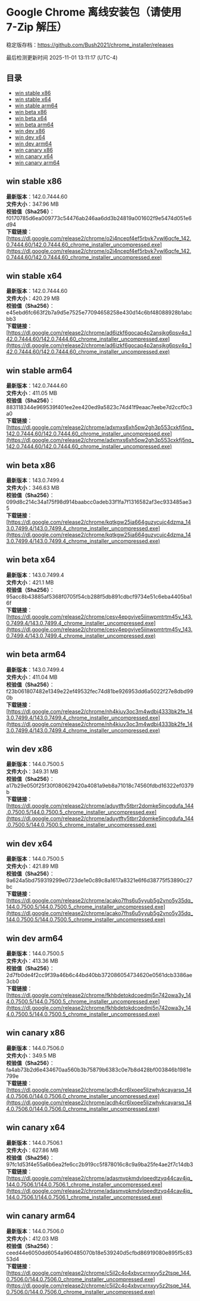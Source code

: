 # Google Chrome 离线安装包（请使用 7-Zip 解压）
稳定版存档：<https://github.com/Bush2021/chrome_installer/releases>

最后检测更新时间
2025-11-01 13:11:17 (UTC-4)

## 目录
* [win stable x86](https://github.com/Bush2021/chrome_installer?tab=readme-ov-file#win-stable-x86)
* [win stable x64](https://github.com/Bush2021/chrome_installer?tab=readme-ov-file#win-stable-x64)
* [win stable arm64](https://github.com/Bush2021/chrome_installer?tab=readme-ov-file#win-stable-arm64)
* [win beta x86](https://github.com/Bush2021/chrome_installer?tab=readme-ov-file#win-beta-x86)
* [win beta x64](https://github.com/Bush2021/chrome_installer?tab=readme-ov-file#win-beta-x64)
* [win beta arm64](https://github.com/Bush2021/chrome_installer?tab=readme-ov-file#win-beta-arm64)
* [win dev x86](https://github.com/Bush2021/chrome_installer?tab=readme-ov-file#win-dev-x86)
* [win dev x64](https://github.com/Bush2021/chrome_installer?tab=readme-ov-file#win-dev-x64)
* [win dev arm64](https://github.com/Bush2021/chrome_installer?tab=readme-ov-file#win-dev-arm64)
* [win canary x86](https://github.com/Bush2021/chrome_installer?tab=readme-ov-file#win-canary-x86)
* [win canary x64](https://github.com/Bush2021/chrome_installer?tab=readme-ov-file#win-canary-x64)
* [win canary arm64](https://github.com/Bush2021/chrome_installer?tab=readme-ov-file#win-canary-arm64)

## win stable x86
**最新版本**：142.0.7444.60  
**文件大小**：347.96 MB  
**校验值（Sha256）**：f0170785d6ea009773c54476ab246aa6dd3b24819a001602f9e5474d051e6d94  
**下载链接**：[https://dl.google.com/release2/chrome/o2i4ncepf4ef5rbvk7vwl6qcfe_142.0.7444.60/142.0.7444.60_chrome_installer_uncompressed.exe](https://dl.google.com/release2/chrome/o2i4ncepf4ef5rbvk7vwl6qcfe_142.0.7444.60/142.0.7444.60_chrome_installer_uncompressed.exe)  

## win stable x64
**最新版本**：142.0.7444.60  
**文件大小**：420.29 MB  
**校验值（Sha256）**：e45ebd6fc663f2b7a9d5e7525e77094658258e430d14c6bf48088928b1abcbb3  
**下载链接**：[https://dl.google.com/release2/chrome/ad6izkf6gocap4p2ansjkg6psv4q_142.0.7444.60/142.0.7444.60_chrome_installer_uncompressed.exe](https://dl.google.com/release2/chrome/ad6izkf6gocap4p2ansjkg6psv4q_142.0.7444.60/142.0.7444.60_chrome_installer_uncompressed.exe)  

## win stable arm64
**最新版本**：142.0.7444.60  
**文件大小**：411.05 MB  
**校验值（Sha256）**：883118344e969539f401ee2ee420ed9a5823c74d41f9eaac7eebe7d2ccf0c3a0  
**下载链接**：[https://dl.google.com/release2/chrome/adxmxs6xh5pw2gh3p553cxkfj5nq_142.0.7444.60/142.0.7444.60_chrome_installer_uncompressed.exe](https://dl.google.com/release2/chrome/adxmxs6xh5pw2gh3p553cxkfj5nq_142.0.7444.60/142.0.7444.60_chrome_installer_uncompressed.exe)  

## win beta x86
**最新版本**：143.0.7499.4  
**文件大小**：346.63 MB  
**校验值（Sha256）**：099d8c214c34a175f98d914baabcc0adeb33f1fa7f1316582af3ec933485ae35  
**下载链接**：[https://dl.google.com/release2/chrome/kqtkgw25ja664guzycujc4dzma_143.0.7499.4/143.0.7499.4_chrome_installer_uncompressed.exe](https://dl.google.com/release2/chrome/kqtkgw25ja664guzycujc4dzma_143.0.7499.4/143.0.7499.4_chrome_installer_uncompressed.exe)  

## win beta x64
**最新版本**：143.0.7499.4  
**文件大小**：421.1 MB  
**校验值（Sha256）**：95acc8b43885af5368f0705f54cb288f5db891cdbcf9734e51c6eba4405ba16f  
**下载链接**：[https://dl.google.com/release2/chrome/cesv4epgvjve5iinwpmtrtm45y_143.0.7499.4/143.0.7499.4_chrome_installer_uncompressed.exe](https://dl.google.com/release2/chrome/cesv4epgvjve5iinwpmtrtm45y_143.0.7499.4/143.0.7499.4_chrome_installer_uncompressed.exe)  

## win beta arm64
**最新版本**：143.0.7499.4  
**文件大小**：411.04 MB  
**校验值（Sha256）**：f23b061807482e1349e22ef49532fec74d81be926953dd6a5022f27e8dbd990b  
**下载链接**：[https://dl.google.com/release2/chrome/nh4kiuy3oc3m4wdbi4333bk2fe_143.0.7499.4/143.0.7499.4_chrome_installer_uncompressed.exe](https://dl.google.com/release2/chrome/nh4kiuy3oc3m4wdbi4333bk2fe_143.0.7499.4/143.0.7499.4_chrome_installer_uncompressed.exe)  

## win dev x86
**最新版本**：144.0.7500.5  
**文件大小**：349.31 MB  
**校验值（Sha256）**：a17b29e050f25f30f080629420a4081a9eb8a71018c74560fdbd16322ef0379b  
**下载链接**：[https://dl.google.com/release2/chrome/aduytfty5tbrr2domke5jncgdufa_144.0.7500.5/144.0.7500.5_chrome_installer_uncompressed.exe](https://dl.google.com/release2/chrome/aduytfty5tbrr2domke5jncgdufa_144.0.7500.5/144.0.7500.5_chrome_installer_uncompressed.exe)  

## win dev x64
**最新版本**：144.0.7500.5  
**文件大小**：421.89 MB  
**校验值（Sha256）**：9a624a5bd759319299e0723de1e0c89c8a1617a8321e6f6d38775f53890c27bc  
**下载链接**：[https://dl.google.com/release2/chrome/acako7fhs6u5yyub5g2vno5y35dq_144.0.7500.5/144.0.7500.5_chrome_installer_uncompressed.exe](https://dl.google.com/release2/chrome/acako7fhs6u5yyub5g2vno5y35dq_144.0.7500.5/144.0.7500.5_chrome_installer_uncompressed.exe)  

## win dev arm64
**最新版本**：144.0.7500.5  
**文件大小**：413.36 MB  
**校验值（Sha256）**：2d7fb0de4f2cc9f39a46b6c44bd40bb372086054734620e0561dcb3386ae3cb0  
**下载链接**：[https://dl.google.com/release2/chrome/fkhbdetokdcoedmj5n742owa3y_144.0.7500.5/144.0.7500.5_chrome_installer_uncompressed.exe](https://dl.google.com/release2/chrome/fkhbdetokdcoedmj5n742owa3y_144.0.7500.5/144.0.7500.5_chrome_installer_uncompressed.exe)  

## win canary x86
**最新版本**：144.0.7506.0  
**文件大小**：349.5 MB  
**校验值（Sha256）**：fa4ab73b2d6e434670aa560b3b75879b6383c0e7b8d428bf003846b1981e799e  
**下载链接**：[https://dl.google.com/release2/chrome/acdh4cr6lxoee5lizwhvkcayarsq_144.0.7506.0/144.0.7506.0_chrome_installer_uncompressed.exe](https://dl.google.com/release2/chrome/acdh4cr6lxoee5lizwhvkcayarsq_144.0.7506.0/144.0.7506.0_chrome_installer_uncompressed.exe)  

## win canary x64
**最新版本**：144.0.7506.1  
**文件大小**：627.86 MB  
**校验值（Sha256）**：97fc1d53f4e55a6b6ea2fe6cc2b919cc5f878016c8c9a9ba25fe4ae2f7c14db3  
**下载链接**：[https://dl.google.com/release2/chrome/adasmvpkmdvlqeedtzyq44cav4jq_144.0.7506.1/144.0.7506.1_chrome_installer_uncompressed.exe](https://dl.google.com/release2/chrome/adasmvpkmdvlqeedtzyq44cav4jq_144.0.7506.1/144.0.7506.1_chrome_installer_uncompressed.exe)  

## win canary arm64
**最新版本**：144.0.7506.0  
**文件大小**：412.03 MB  
**校验值（Sha256）**：ceed44e6050dd6054a960485070b18e539240d5cfbd86919080e895f5c8353d4  
**下载链接**：[https://dl.google.com/release2/chrome/c5il2c4o4xbvcxrnxyy5z2tsqe_144.0.7506.0/144.0.7506.0_chrome_installer_uncompressed.exe](https://dl.google.com/release2/chrome/c5il2c4o4xbvcxrnxyy5z2tsqe_144.0.7506.0/144.0.7506.0_chrome_installer_uncompressed.exe)  

